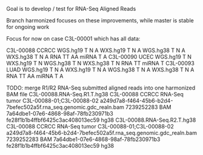 Goal is to develop / test for RNA-Seq Aligned Reads

Branch harmonized focuses on these improvements, while master is stable for ongoing work

Focus for now on case C3L-00001 which has all data:

C3L-00088   CCRCC   WGS.hg19 T N A  WXS.hg19 T N A  WGS.hg38 T N A  WXS.hg38 T N A  RNA TT  AA  miRNA T  A
C3L-00090   UCEC    WGS.hg19 T N    WXS.hg19 T N    WGS.hg38 T N    WXS.hg38 T N    RNA TT      miRNA T
C3L-00093   LUAD    WGS.hg19 T N A  WXS.hg19 T N A  WGS.hg38 T N A  WXS.hg38 T N A  RNA TT  AA  miRNA T  A

TODO: merge R1/R2 RNA-Seq submitted aligned reads into one harmonized BAM file
C3L-00088.RNA-Seq.R1.T.hg38	C3L-00088	CCRCC	RNA-Seq	tumor	C3L-00088-01;C3L-00088-02	a249d7a8-f464-45b6-b2d4-7befec502a5f.rna_seq.genomic.gdc_realn.bam	7239252283	BAM	7a64dbe1-07e6-4868-98af-78fb230971b3	fe28f1b1b4ffbf6425c3ac408013ec59	hg38
C3L-00088.RNA-Seq.R2.T.hg38	C3L-00088	CCRCC	RNA-Seq	tumor	C3L-00088-01;C3L-00088-02	a249d7a8-f464-45b6-b2d4-7befec502a5f.rna_seq.genomic.gdc_realn.bam	7239252283	BAM	7a64dbe1-07e6-4868-98af-78fb230971b3	fe28f1b1b4ffbf6425c3ac408013ec59	hg38

